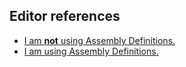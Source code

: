 ## Editor references

- [I am **not** using Assembly Definitions.](Editor%20Assemblies.md)
- [I am using Assembly Definitions.](Assembly%20Definitions.md)
